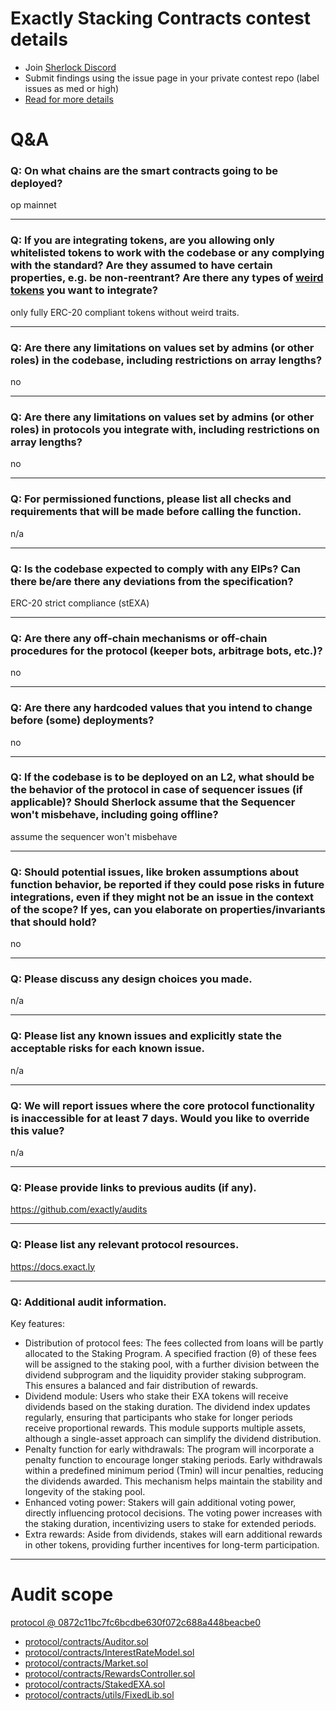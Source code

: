
# Exactly Stacking Contracts contest details

- Join [Sherlock Discord](https://discord.gg/MABEWyASkp)
- Submit findings using the issue page in your private contest repo (label issues as med or high)
- [Read for more details](https://docs.sherlock.xyz/audits/watsons)

# Q&A

### Q: On what chains are the smart contracts going to be deployed?
op mainnet
___

### Q: If you are integrating tokens, are you allowing only whitelisted tokens to work with the codebase or any complying with the standard? Are they assumed to have certain properties, e.g. be non-reentrant? Are there any types of [weird tokens](https://github.com/d-xo/weird-erc20) you want to integrate?
only fully ERC-20 compliant tokens without weird traits.
___

### Q: Are there any limitations on values set by admins (or other roles) in the codebase, including restrictions on array lengths?
no
___

### Q: Are there any limitations on values set by admins (or other roles) in protocols you integrate with, including restrictions on array lengths?
no
___

### Q: For permissioned functions, please list all checks and requirements that will be made before calling the function.
n/a
___

### Q: Is the codebase expected to comply with any EIPs? Can there be/are there any deviations from the specification?
ERC-20 strict compliance (stEXA)
___

### Q: Are there any off-chain mechanisms or off-chain procedures for the protocol (keeper bots, arbitrage bots, etc.)?
no
___

### Q: Are there any hardcoded values that you intend to change before (some) deployments?
no
___

### Q: If the codebase is to be deployed on an L2, what should be the behavior of the protocol in case of sequencer issues (if applicable)? Should Sherlock assume that the Sequencer won't misbehave, including going offline?
assume the sequencer won't misbehave
___

### Q: Should potential issues, like broken assumptions about function behavior, be reported if they could pose risks in future integrations, even if they might not be an issue in the context of the scope? If yes, can you elaborate on properties/invariants that should hold?
no
___

### Q: Please discuss any design choices you made.
n/a
___

### Q: Please list any known issues and explicitly state the acceptable risks for each known issue.
n/a
___

### Q: We will report issues where the core protocol functionality is inaccessible for at least 7 days. Would you like to override this value?
n/a
___

### Q: Please provide links to previous audits (if any).
https://github.com/exactly/audits
___

### Q: Please list any relevant protocol resources.
https://docs.exact.ly
___

### Q: Additional audit information.
Key features:
* Distribution of protocol fees: The fees collected from loans will be partly allocated to the Staking Program. A specified fraction (θ) of these fees will be assigned to the staking pool, with a further division between the dividend subprogram and the liquidity provider staking subprogram. This ensures a balanced and fair distribution of rewards.
* Dividend module: Users who stake their EXA tokens will receive dividends based on the staking duration. The dividend index updates regularly, ensuring that participants who stake for longer periods receive proportional rewards. This module supports multiple assets, although a single-asset approach can simplify the dividend distribution.
* Penalty function for early withdrawals: The program will incorporate a penalty function to encourage longer staking periods. Early withdrawals within a predefined minimum period (Tmin) will incur penalties, reducing the dividends awarded. This mechanism helps maintain the stability and longevity of the staking pool.
* Enhanced voting power: Stakers will gain additional voting power, directly influencing protocol decisions. The voting power increases with the staking duration, incentivizing users to stake for extended periods.
* Extra rewards: Aside from dividends, stakes will earn additional rewards in other tokens, providing further incentives for long-term participation.
___



# Audit scope


[protocol @ 0872c11bc7fc6bcdbe630f072c688a448beacbe0](https://github.com/exactly/protocol/tree/0872c11bc7fc6bcdbe630f072c688a448beacbe0)
- [protocol/contracts/Auditor.sol](protocol/contracts/Auditor.sol)
- [protocol/contracts/InterestRateModel.sol](protocol/contracts/InterestRateModel.sol)
- [protocol/contracts/Market.sol](protocol/contracts/Market.sol)
- [protocol/contracts/RewardsController.sol](protocol/contracts/RewardsController.sol)
- [protocol/contracts/StakedEXA.sol](protocol/contracts/StakedEXA.sol)
- [protocol/contracts/utils/FixedLib.sol](protocol/contracts/utils/FixedLib.sol)


